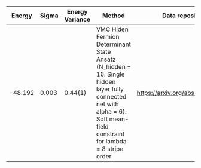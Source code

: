 |       Energy          |  Sigma          | Energy Variance  |  Method                                                          | Data repository                |
| ----------------------| ----------------| -----------------|------------------------------------------------------------------|------------------------------- |
|   -48.192             |    0.003        |     0.44(1)      | VMC Hiden Fermion Determinant State Ansatz (N_hidden = 16. Single hidden layer fully connected net with alpha = 6). Soft mean-field constraint for lambda = 8 stripe order. | https://arxiv.org/abs/2111.10420 |